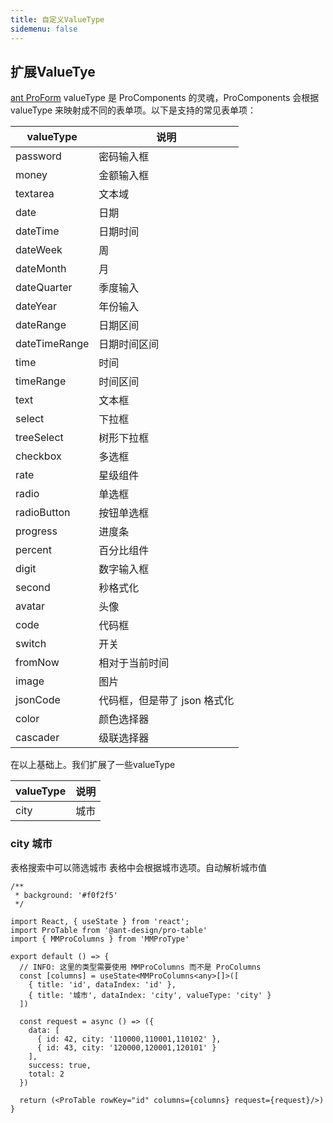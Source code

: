 ```yaml
---
title: 自定义ValueType
sidemenu: false
---
```


## 扩展ValueTye

[ant ProForm](https://procomponents.ant.design/components/schema#%E8%87%AA%E5%AE%9A%E4%B9%89-valuetype) valueType 是 ProComponents 的灵魂，ProComponents 会根据 valueType 来映射成不同的表单项。以下是支持的常见表单项：

| valueType     | 说明                         |
| ------------- | ---------------------------- |
| password      | 密码输入框                   |
| money         | 金额输入框                   |
| textarea      | 文本域                       |
| date          | 日期                         |
| dateTime      | 日期时间                     |
| dateWeek      | 周                           |
| dateMonth     | 月                           |
| dateQuarter   | 季度输入                     |
| dateYear      | 年份输入                     |
| dateRange     | 日期区间                     |
| dateTimeRange | 日期时间区间                 |
| time          | 时间                         |
| timeRange     | 时间区间                     |
| text          | 文本框                       |
| select        | 下拉框                       |
| treeSelect    | 树形下拉框                   |
| checkbox      | 多选框                       |
| rate          | 星级组件                     |
| radio         | 单选框                       |
| radioButton   | 按钮单选框                   |
| progress      | 进度条                       |
| percent       | 百分比组件                   |
| digit         | 数字输入框                   |
| second        | 秒格式化                     |
| avatar        | 头像                         |
| code          | 代码框                       |
| switch        | 开关                         |
| fromNow       | 相对于当前时间               |
| image         | 图片                         |
| jsonCode      | 代码框，但是带了 json 格式化 |
| color         | 颜色选择器                   |
| cascader      | 级联选择器                   |

在以上基础上。我们扩展了一些valueType

| valueType | 说明 |
| --------- | ---- |
| city      | 城市 |

### city 城市

表格搜索中可以筛选城市 表格中会根据城市选项。自动解析城市值

```tsx
/**
 * background: '#f0f2f5'
 */

import React, { useState } from 'react';
import ProTable from '@ant-design/pro-table'
import { MMProColumns } from 'MMProType'

export default () => {
  // INFO: 这里的类型需要使用 MMProColumns 而不是 ProColumns
  const [columns] = useState<MMProColumns<any>[]>([
    { title: 'id', dataIndex: 'id' },
    { title: '城市', dataIndex: 'city', valueType: 'city' }
  ])

  const request = async () => ({
    data: [
      { id: 42, city: '110000,110001,110102' },
      { id: 43, city: '120000,120001,120101' }
    ],
    success: true,
    total: 2
  })

  return (<ProTable rowKey="id" columns={columns} request={request}/>) 
}
```
